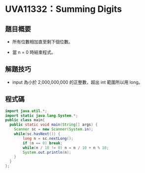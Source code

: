 # UVA11332：Summing Digits

## 題目概要

- 所有位數相加直至剩下個位數。

- 當 n = 0 時結束程式。

## 解題技巧

- input 為小於 2,000,000,000 的正整數，超出 int 範圍所以用 long。

## 程式碼

```java
import java.util.*;
import static java.lang.System.*;
public class main{
  public static void main(String[] args) {
    Scanner sc = new Scanner(System.in);
    while(sc.hasNext()) {
    	long n = sc.nextLong();
    	if (n == 0) break;
    	while(n / 10 != 0) n = n / 10 + n % 10;
    	System.out.println(n);
    }
  }
};
```


